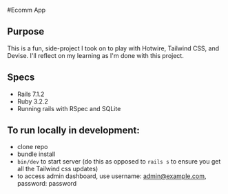 #Ecomm App

## Purpose
This is a fun, side-project I took on to play with Hotwire, Tailwind CSS, and Devise. I'll reflect on my learning as I'm done with this project.

## Specs
- Rails 7.1.2
- Ruby 3.2.2
- Running rails with RSpec and SQLite

## To run locally in development:
- clone repo
- bundle install
- `bin/dev` to start server (do this as opposed to `rails s` to ensure you get all the Tailwind css updates)
- to access admin dashboard, use username: admin@example.com, password: password
